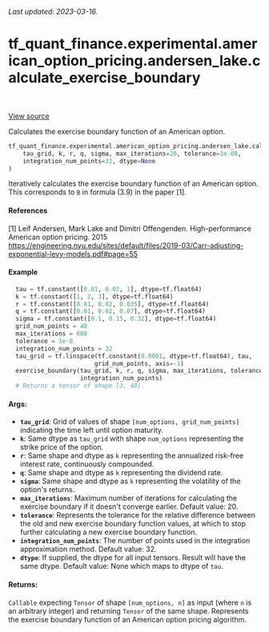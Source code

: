 <!--
This file is generated by a tool. Do not edit directly.
For open-source contributions the docs will be updated automatically.
-->

*Last updated: 2023-03-16.*

<div itemscope itemtype="http://developers.google.com/ReferenceObject">
<meta itemprop="name" content="tf_quant_finance.experimental.american_option_pricing.andersen_lake.calculate_exercise_boundary" />
<meta itemprop="path" content="Stable" />
</div>

# tf_quant_finance.experimental.american_option_pricing.andersen_lake.calculate_exercise_boundary

<!-- Insert buttons and diff -->

<table class="tfo-notebook-buttons tfo-api" align="left">
</table>

<a target="_blank" href="https://github.com/google/tf-quant-finance/blob/master/tf_quant_finance/experimental/american_option_pricing/exercise_boundary.py">View source</a>



Calculates the exercise boundary function of an American option.

```python
tf_quant_finance.experimental.american_option_pricing.andersen_lake.calculate_exercise_boundary(
    tau_grid, k, r, q, sigma, max_iterations=20, tolerance=1e-08,
    integration_num_points=32, dtype=None
)
```



<!-- Placeholder for "Used in" -->

Iteratively calculates the exercise boundary function of an American option.
This corresponds to `B` in formula (3.9) in the paper [1].

#### References
[1] Leif Andersen, Mark Lake and Dimitri Offengenden. High-performance
American option pricing. 2015
https://engineering.nyu.edu/sites/default/files/2019-03/Carr-adjusting-exponential-levy-models.pdf#page=55

#### Example
```python
  tau = tf.constant([0.01, 0.02, 1], dtype=tf.float64)
  k = tf.constant([1, 2, 3], dtype=tf.float64)
  r = tf.constant([0.01, 0.02, 0.035], dtype=tf.float64)
  q = tf.constant([0.01, 0.02, 0.07], dtype=tf.float64)
  sigma = tf.constant([0.1, 0.15, 0.32], dtype=tf.float64)
  grid_num_points = 40
  max_iterations = 600
  tolerance = 1e-8
  integration_num_points = 32
  tau_grid = tf.linspace(tf.constant(0.0001, dtype=tf.float64), tau,
                        grid_num_points, axis=-1)
  exercise_boundary(tau_grid, k, r, q, sigma, max_iterations, tolerance,
                    integration_num_points)
  # Returns a tensor of shape [3, 40].
```

#### Args:


* <b>`tau_grid`</b>: Grid of values of shape `[num_options, grid_num_points]`
  indicating the time left until option maturity.
* <b>`k`</b>: Same dtype as `tau_grid` with shape `num_options` representing the strike
  price of the option.
* <b>`r`</b>: Same shape and dtype as `k` representing the annualized risk-free
  interest rate, continuously compounded.
* <b>`q`</b>: Same shape and dtype as `k` representing the dividend rate.
* <b>`sigma`</b>: Same shape and dtype as `k` representing the volatility of the
  option's returns.
* <b>`max_iterations`</b>: Maximum number of iterations for calculating the exercise
  boundary if it doesn't converge earlier. Default value: 20.
* <b>`tolerance`</b>: Represents the tolerance for the relative difference between the
  old and new exercise boundary function values, at which to stop further
  calculating a new exercise boundary function.
* <b>`integration_num_points`</b>: The number of points used in the integration
  approximation method.
  Default value: 32.
* <b>`dtype`</b>: If supplied, the dtype for all input tensors. Result will have the
  same dtype.
  Default value: None which maps to dtype of `tau`.


#### Returns:

`Callable` expecting `Tensor` of shape `[num_options, n]` as input (where
`n` is an arbitrary integer)  and returning `Tensor` of the same shape.
Represents the exercise boundary function of an American option pricing
algorithm.
